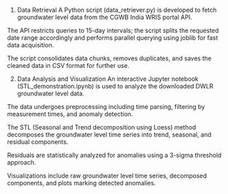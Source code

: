 1. Data Retrieval
A Python script (data_retriever.py) is developed to fetch groundwater level data from the CGWB India WRIS portal API.

The API restricts queries to 15-day intervals; the script splits the requested date range accordingly and performs parallel querying using joblib for fast data acquisition.

The script consolidates data chunks, removes duplicates, and saves the cleaned data in CSV format for further use.

2. Data Analysis and Visualization
An interactive Jupyter notebook (STL_demonstration.ipynb) is used to analyze the downloaded DWLR groundwater level data.

The data undergoes preprocessing including time parsing, filtering by measurement times, and anomaly detection.

The STL (Seasonal and Trend decomposition using Loess) method decomposes the groundwater level time series into trend, seasonal, and residual components.

Residuals are statistically analyzed for anomalies using a 3-sigma threshold approach.

Visualizations include raw groundwater level time series, decomposed components, and plots marking detected anomalies.
